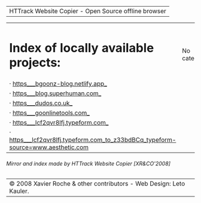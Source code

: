 <table><tbody><tr class="odd"><td>HTTrack Website Copier - Open Source offline browser</td></tr></tbody></table>

<table><colgroup><col style="width: 50%" /><col style="width: 50%" /></colgroup><tbody><tr class="odd"><td><h1 id="index-of-locally-available-projects" data-align="Center">Index of locally available projects:</h1></td><td><br />
No categories</td></tr><tr class="even"><td>· <a href="https___bgoonz-blog.netlify.app_/index.html">https___bgoonz-blog.netlify.app_</a></td><td></td></tr><tr class="odd"><td>· <a href="https___blog.superhuman.com_/index.html">https___blog.superhuman.com_</a></td><td></td></tr><tr class="even"><td>· <a href="https___dudos.co.uk_/index.html">https___dudos.co.uk_</a></td><td></td></tr><tr class="odd"><td>· <a href="https___goonlinetools.com_/index.html">https___goonlinetools.com_</a></td><td></td></tr><tr class="even"><td>· <a href="https___lcf2qvr8lfj.typeform.com_/index.html">https___lcf2qvr8lfj.typeform.com_</a></td><td></td></tr><tr class="odd"><td>· <a href="https___lcf2qvr8lfj.typeform.com_to_z33bdBCq_typeform-source%3dwww.aesthetic.com/index.html">https___lcf2qvr8lfj.typeform.com_to_z33bdBCq_typeform-source=www.aesthetic.com</a></td><td></td></tr></tbody></table>

  

###### *Mirror and index made by HTTrack Website Copier \[XR&CO'2008\]*

<table><tbody><tr class="odd"><td><span class="small">© 2008 Xavier Roche &amp; other contributors - Web Design: Leto Kauler.</span></td></tr></tbody></table>
